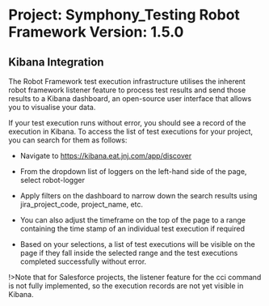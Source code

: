 Project: Symphony_Testing Robot Framework Version: 1.5.0
==========================================================================================

## Kibana Integration

The Robot Framework test execution infrastructure utilises the inherent robot framework listener feature to process test results and send those results to a Kibana dashboard, an open-source user interface that allows you to visualise your data.

If your test execution runs without error, you should see a record of the execution in Kibana. To access the list of test executions for your project, you can search for them as follows:

- Navigate to https://kibana.eat.jnj.com/app/discover

- From the dropdown list of loggers on the left-hand side of the page, select robot-logger

- Apply filters on the dashboard to narrow down the search results using jira_project_code, project_name, etc.

- You can also adjust the timeframe on the top of the page to a range containing the time stamp of an individual test execution if required

- Based on your selections, a list of test executions will be visible on the page if they fall inside the selected range and the test executions completed successfully without error.

!>Note that for Salesforce projects, the listener feature for the cci command is not fully implemented, so the execution records are not yet visible in Kibana.
